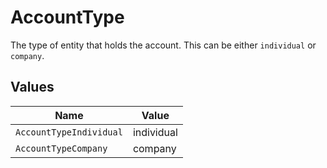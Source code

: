 # AccountType

The type of entity that holds the account. This can be either `individual` or `company`.


## Values

| Name                    | Value                   |
| ----------------------- | ----------------------- |
| `AccountTypeIndividual` | individual              |
| `AccountTypeCompany`    | company                 |